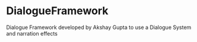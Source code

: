 # DialogueFramework
Dialogue Framework developed by Akshay Gupta to use a Dialogue System and narration effects
